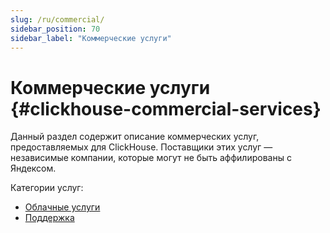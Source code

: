 ```yaml
---
slug: /ru/commercial/
sidebar_position: 70
sidebar_label: "Коммерческие услуги"
---
```


# Коммерческие услуги {#clickhouse-commercial-services}

Данный раздел содержит описание коммерческих услуг, предоставляемых для ClickHouse. Поставщики этих услуг — независимые компании, которые могут не быть аффилированы с Яндексом.

Категории услуг:

-   [Облачные услуги](https://clickhouse.com/cloud/)
-   [Поддержка](https://clickhouse.com/support/program/)
